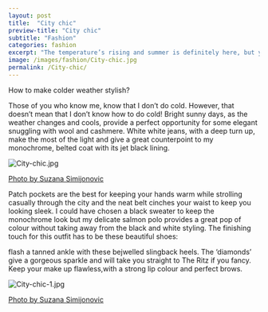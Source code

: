 ```yaml
---
layout: post
title:  "City chic"
preview-title: "City chic"
subtitle: "Fashion"
categories: fashion
excerpt: "The temperature’s rising and summer is definitely here, but you can still look cool and chic in a white trouser suit and black top combo. Whether it’s for work or pleasure, fresh white tailoring will take you" 
image: /images/fashion/City-chic.jpg
permalink: /City-chic/
---
```

How to make colder weather stylish? 

Those of you who know me, know that I don’t do cold. However, that doesn’t mean that I don’t know how to do cold! Bright sunny days, as the weather changes and cools, provide a perfect opportunity for some elegant snuggling with wool and cashmere. White white jeans, with a deep turn up, make the most of the light and give a great counterpoint to my monochrome, belted coat with its jet black lining.

<div class="row justify-content-center">
<div class="col">
    <img src="{{ '/images/fashion/City-chic.jpg' | prepend: SourceUrl }}" alt="City-chic.jpg">
    <p class="font-xs image-credit-dark"><a href="https://www.instagram.com/suzypap_/" target="_blank">Photo by Suzana Simijonovic</a></p>
</div>
</div>
<div class="divider-sm"></div>

Patch pockets are the best for keeping your hands warm while strolling casually through the city and the neat belt cinches your waist to keep you looking sleek. I could have chosen a black sweater to keep the monochrome look but my delicate salmon polo provides a great pop of colour without taking away from the black and white styling. The finishing touch for this outfit has to be these beautiful shoes:

flash a tanned ankle with these bejwelled slingback heels. The ‘diamonds’ give a gorgeous sparkle and will take you straight to The Ritz if you fancy. Keep your make up flawless,with a strong lip colour and perfect brows. 

 <div class="row no-gutters">
    <div class="col-md-6 col-sm-12">
        <div class="post-left-image" style="background: url(../images/fashion/City-chic-2.jpg) no-repeat; background-size: cover; margin-right: 0.5rem; max-height: 600px !important"></div>
    </div>
    <div class="col-md-6 col-sm-12">
        <div class="post-right-image" style="background: url(../images/fashion/City-chic-3.jpg) no-repeat; background-size: cover; margin-left: 0.5rem; max-height: 600px !important"></div>
    </div>
</div>

<div class="row justify-content-center">
<div class="col">
    <img src="{{ '/images/fashion/City-chic-1.jpg' | prepend: SourceUrl }}" alt="City-chic-1.jpg">
    <p class="font-xs image-credit-dark"><a href="https://www.instagram.com/suzypap_/" target="_blank">Photo by Suzana Simijonovic</a></p>
</div>
</div>
<div class="divider-sm"></div>